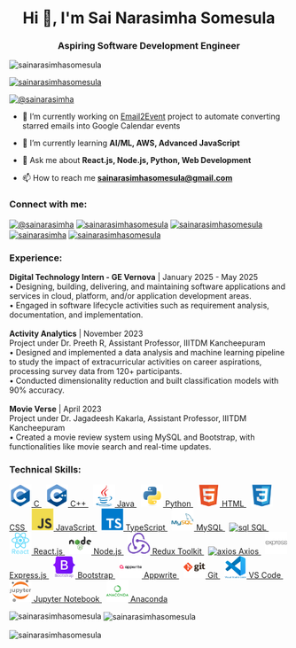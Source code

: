 <h1 align="center">Hi 👋, I'm Sai Narasimha Somesula</h1>
<h3 align="center">Aspiring Software Development Engineer</h3>

<p align="left"> <img src="https://komarev.com/ghpvc/?username=sainarasimhasomesula&label=Profile%20views&color=0e75b6&style=flat" alt="sainarasimhasomesula" /> </p>

<p align="left"> <a href="https://github.com/ryo-ma/github-profile-trophy"><img src="https://github-profile-trophy.vercel.app/?username=Narasimha7076" alt="sainarasimhasomesula" /></a> </p>

<p align="left"> <a href="https://twitter.com/@sainarasimha" target="blank"><img src="https://img.shields.io/twitter/follow/@sainarasimha?logo=twitter&style=for-the-badge" alt="@sainarasimha" /></a> </p>

- 🔭 I’m currently working on [Email2Event](https://github.com/sainarasimhasomesula/Email2Event) project to automate converting starred emails into Google Calendar events

- 🌱 I’m currently learning **AI/ML, AWS, Advanced JavaScript**

- 💬 Ask me about **React.js, Node.js, Python, Web Development**

- 📫 How to reach me **sainarasimhasomesula@gmail.com**

<h3 align="left">Connect with me:</h3>
<p align="left">
<a href="https://twitter.com/@sainarasimha" target="blank"><img align="center" src="https://raw.githubusercontent.com/rahuldkjain/github-profile-readme-generator/master/src/images/icons/Social/twitter.svg" alt="@sainarasimha" height="30" width="40" /></a>
<a href="https://www.linkedin.com/in/sainarasimhasomesula" target="blank"><img align="center" src="https://raw.githubusercontent.com/rahuldkjain/github-profile-readme-generator/master/src/images/icons/Social/linked-in-alt.svg" alt="sainarasimhasomesula" height="30" width="40" /></a>
<a href="https://instagram.com/sainarasimhasomesula" target="blank"><img align="center" src="https://raw.githubusercontent.com/rahuldkjain/github-profile-readme-generator/master/src/images/icons/Social/instagram.svg" alt="sainarasimhasomesula" height="30" width="40" /></a>
<a href="https://www.codechef.com/users/sainarasimha" target="blank"><img align="center" src="https://cdn.jsdelivr.net/npm/simple-icons@3.1.0/icons/codechef.svg" alt="sainarasimha" height="30" width="40" /></a>
<a href="https://www.hackerrank.com/sainarasimhasomesula" target="blank"><img align="center" src="https://raw.githubusercontent.com/rahuldkjain/github-profile-readme-generator/master/src/images/icons/Social/hackerrank.svg" alt="sainarasimhasomesula" height="30" width="40" /></a>
</p>

<h3 align="left">Experience:</h3>
<p align="left">
    <strong>Digital Technology Intern - GE Vernova</strong> | January 2025 - May 2025
    <br />
    • Designing, building, delivering, and maintaining software applications and services in cloud, platform, and/or application development areas.
    <br />
    • Engaged in software lifecycle activities such as requirement analysis, documentation, and implementation.
    <br /><br />
    <strong>Activity Analytics</strong> | November 2023
    <br />
    Project under Dr. Preeth R, Assistant Professor, IIITDM Kancheepuram
    <br />
    • Designed and implemented a data analysis and machine learning pipeline to study the impact of extracurricular activities on career aspirations, processing survey data from 120+ participants.
    <br />
    • Conducted dimensionality reduction and built classification models with 90% accuracy.
    <br /><br />
    <strong>Movie Verse</strong> | April 2023
    <br />
    Project under Dr. Jagadeesh Kakarla, Assistant Professor, IIITDM Kancheepuram
    <br />
    • Created a movie review system using MySQL and Bootstrap, with functionalities like movie search and real-time updates.
</p>

<h3 align="left">Technical Skills:</h3>
<p align="left">
    <a href="https://www.cprogramming.com/" target="_blank" rel="noreferrer"> <img src="https://raw.githubusercontent.com/devicons/devicon/master/icons/c/c-original.svg" alt="c" width="40" height="40"/> C </a> &nbsp;
    <a href="https://www.cplusplus.com/" target="_blank" rel="noreferrer"> <img src="https://raw.githubusercontent.com/devicons/devicon/master/icons/cplusplus/cplusplus-original.svg" alt="cplusplus" width="40" height="40"/> C++ </a> &nbsp;
    <a href="https://www.java.com/" target="_blank" rel="noreferrer"> <img src="https://raw.githubusercontent.com/devicons/devicon/master/icons/java/java-original.svg" alt="java" width="40" height="40"/> Java </a> &nbsp;
    <a href="https://www.python.org" target="_blank" rel="noreferrer"> <img src="https://raw.githubusercontent.com/devicons/devicon/master/icons/python/python-original.svg" alt="python" width="40" height="40"/> Python </a> &nbsp;
    <a href="https://developer.mozilla.org/en-US/docs/Web/HTML" target="_blank" rel="noreferrer"> <img src="https://raw.githubusercontent.com/devicons/devicon/master/icons/html5/html5-original.svg" alt="html" width="40" height="40"/> HTML </a> &nbsp;
    <a href="https://developer.mozilla.org/en-US/docs/Web/CSS" target="_blank" rel="noreferrer"> <img src="https://raw.githubusercontent.com/devicons/devicon/master/icons/css3/css3-original.svg" alt="css" width="40" height="40"/> CSS </a> &nbsp;
    <a href="https://developer.mozilla.org/en-US/docs/Web/JavaScript" target="_blank" rel="noreferrer"> <img src="https://raw.githubusercontent.com/devicons/devicon/master/icons/javascript/javascript-original.svg" alt="javascript" width="40" height="40"/> JavaScript </a> &nbsp;
    <a href="https://www.typescriptlang.org/" target="_blank" rel="noreferrer"> <img src="https://raw.githubusercontent.com/devicons/devicon/master/icons/typescript/typescript-original.svg" alt="typescript" width="40" height="40"/> TypeScript </a> &nbsp;
    <a href="https://www.mysql.com/" target="_blank" rel="noreferrer"> <img src="https://raw.githubusercontent.com/devicons/devicon/master/icons/mysql/mysql-original-wordmark.svg" alt="mysql" width="40" height="40"/> MySQL </a> &nbsp;
    <a href="https://www.sqlservercentral.com/" target="_blank" rel="noreferrer"> <img src="https://raw.githubusercontent.com/devicons/devicon/master/icons/sqlserver/sqlserver-original-wordmark.svg" alt="sql" width="40" height="40"/> SQL </a> &nbsp;
    <a href="https://reactjs.org/" target="_blank" rel="noreferrer"> <img src="https://raw.githubusercontent.com/devicons/devicon/master/icons/react/react-original-wordmark.svg" alt="react" width="40" height="40"/> React.js </a> &nbsp;
    <a href="https://nodejs.org" target="_blank" rel="noreferrer"> <img src="https://raw.githubusercontent.com/devicons/devicon/master/icons/nodejs/nodejs-original-wordmark.svg" alt="nodejs" width="40" height="40"/> Node.js </a> &nbsp;
    <a href="https://redux-toolkit.js.org/" target="_blank" rel="noreferrer"> <img src="https://raw.githubusercontent.com/devicons/devicon/master/icons/redux/redux-original.svg" alt="redux" width="40" height="40"/> Redux Toolkit </a> &nbsp;
    <a href="https://axios-http.com/" target="_blank" rel="noreferrer"> <img src="https://raw.githubusercontent.com/devicons/devicon/master/icons/axios/axios-original-wordmark.svg" alt="axios" width="40" height="40"/> Axios </a> &nbsp;
    <a href="https://expressjs.com" target="_blank" rel="noreferrer"> <img src="https://raw.githubusercontent.com/devicons/devicon/master/icons/express/express-original-wordmark.svg" alt="express" width="40" height="40"/> Express.js </a> &nbsp;
    <a href="https://getbootstrap.com/" target="_blank" rel="noreferrer"> <img src="https://raw.githubusercontent.com/devicons/devicon/master/icons/bootstrap/bootstrap-original-wordmark.svg" alt="bootstrap" width="40" height="40"/> Bootstrap </a> &nbsp;
    <a href="https://appwrite.io/" target="_blank" rel="noreferrer"> <img src="https://raw.githubusercontent.com/devicons/devicon/master/icons/appwrite/appwrite-original-wordmark.svg" alt="appwrite" width="40" height="40"/> Appwrite </a> &nbsp;
    <a href="https://github.com/" target="_blank" rel="noreferrer"> <img src="https://raw.githubusercontent.com/devicons/devicon/master/icons/git/git-original-wordmark.svg" alt="git" width="40" height="40"/> Git </a> &nbsp;
    <a href="https://code.visualstudio.com/" target="_blank" rel="noreferrer"> <img src="https://raw.githubusercontent.com/devicons/devicon/master/icons/vscode/vscode-original-wordmark.svg" alt="vscode" width="40" height="40"/> VS Code </a> &nbsp;
    <a href="https://jupyter.org/" target="_blank" rel="noreferrer"> <img src="https://raw.githubusercontent.com/devicons/devicon/master/icons/jupyter/jupyter-original-wordmark.svg" alt="jupyter" width="40" height="40"/> Jupyter Notebook </a> &nbsp;
    <a href="https://www.anaconda.com/" target="_blank" rel="noreferrer"> <img src="https://raw.githubusercontent.com/devicons/devicon/master/icons/anaconda/anaconda-original-wordmark.svg" alt="anaconda" width="40" height="40"/> Anaconda </a>
</p>


<p><img align="left" src="https://github-readme-stats.vercel.app/api/top-langs?username=Narasimha7076&show_icons=true&locale=en&layout=compact" alt="sainarasimhasomesula" /></p>

<p>&nbsp;<img align="center" src="https://github-readme-stats.vercel.app/api?username=Narasimha7076&show_icons=true&locale=en" alt="sainarasimhasomesula" /></p>

<p><img align="center" src="https://github-readme-streak-stats.herokuapp.com/?user=Narasimha7076&" alt="sainarasimhasomesula" /></p>
